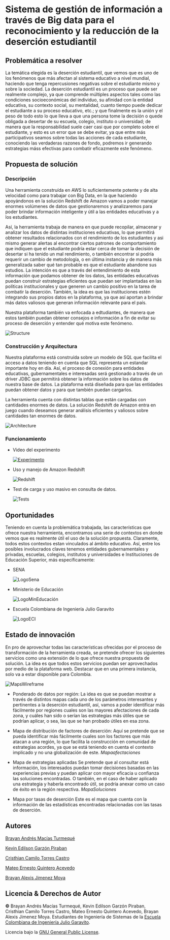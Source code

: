 # Sistema de gestión de información a través de Big data para el reconocimiento y la reducción de la deserción estudiantil

## Problemática a resolver
La temática elegida es la deserción estudiantil, que vemos que es uno de los fenómenos que más afectan al sistema educativo a nivel mundial, haciendo que tenga repercusiones negativas sobre el estudiante mismo y sobre la sociedad.
La deserción estudiantil es un proceso que puede ser realmente complejo, ya que comprende múltiples aspectos tales como las condiciones socioeconómicas del individuo, su afinidad con la entidad educativa, su contexto social, su mentalidad, cuanto tiempo puede dedicar el estudiante a su proceso educativo, etc.; y que finalmente es la unión y el peso de todo esto lo que lleva a que una persona tome la decisión o quede obligada a desertar de su escuela, colegio, instituto o universidad; de manera que la responsabilidad suele caer casi que por completo sobre el estudiante, y esto es un error que se debe evitar, ya que entre más participativos seamos sobre todas las acciones de cada estudiante, conociendo las verdaderas razones de fondo, podremos ir generando estrategias máss efectivas para combatir eficazmente este fenómeno.

## Propuesta de solución

### Descripción
Una herramienta construída en AWS lo suficientemente potente y de alta velocidad como para trabajar con Big Data, en la que haciendo apoyándonos en la solución Redshift de Amazon vamos a poder manejar enormes volúmenes de datos que gestionaremos y analizaremos para poder brindar información inteligente y útil a las entidades educativas y a los estudiantes.

Así, la herramienta trabaja de manera en que puede recopilar, almacenar y analizar los datos de distintas instituciones educativas, lo que permitirá obtener resultados relacionados con el rendimiento de los estudiantes y asi mismo generar alertas al encontrar ciertos patrones de comportamiento que indiquen que el estudiante podría estar cerca de tomar la decisión de desertar si ha tenido un mal rendimiento, o también encontrar si podría requerir un cambio de metodología, o en última instancia y de manera más generalizada saber qué tan probable es que el estudiante abandone sus estudios.
La intención es que a través del entendimiento de esta información que podamos obtener de los datos, las entidades educativas puedan construír estrategias eficientes que puedan ser implantadas en las políticas institucionales y que generen un cambio positivo en la tarea de combatir la deserción. También, la idea es que las instituciones estén integrando sus propios datos en la plataforma, ya que así aportan a brindar más datos valiosos que generan información relevante para el país.

Nuestra plataforma también va enfocada a edtudiantes, de manera que estos también puedan obtener consejos e información a fin de evitar su proceso de deserción y entender qué motiva este fenómeno.

![Structure](https://raw.githubusercontent.com/Brayandres/AREP-Final-Project/main/Resources/Structure.png)


### Construcción y Arquitectura
Nuestra plataforma está construída sobre un modelo de SQL que facilita el acceso a datos teniendo en cuenta que SQL representa un estandar importante hoy en día. Así,  el proceso de conexión para entidades educativas, gubernamentales e interesadas será gestionado a través de un driver JDBC que permitirá obtener la información sobre los datos de nuestra base de datos.
La plataforma está diseñada para que las entidades puedan obtener datos y para que también puedan cargarlos.

La herramienta cuenta con distintas tablas que están cargadas con cantidades enormes de datos. La solución Redshift de Amazon entra en juego cuando deseamos generar análisis eficientes y valiosos sobre cantidades tan enormes de datos.
	
![Architecture](https://raw.githubusercontent.com/Brayandres/AREP-Final-Project/main/Resources/Architecture.jpg)


### Funcionamiento

- Video del experimento

	[![Experimento](https://www.learntotrade.com.ph/assets-lttph/uploads/2016/04/video-preview-pic.jpg)](https://drive.google.com/file/d/1jGYr5kTdyOwev9gYbPRozdvBwhmjRTDm/view)

- Uso y manejo de Amazon Redshift

	![Redshift](https://raw.githubusercontent.com/Brayandres/AREP-Final-Project/main/Resources/Redshift.jpg)

-  Test de carga y uso masivo en consulta de datos.

	![Tests](https://raw.githubusercontent.com/Brayandres/AREP-Final-Project/main/Resources/Tests.jpg)


## Oportunidades
Teniendo en cuenta la problemática trabajada, las características que ofrece nuestra herramienta, encontramos una serie de contextos en donde vemos que es realmente útil el uso de la solución propuesta. Claramente, todos estos contextos estan vinculados al ámbito educativo. Así, entre los posibles involucrados claves tenemos entidades gubernamentales y privadas, escuelas, colegios, institutos y universidades e Instituciones de Educación Superior, más específicamente:

- SENA

	![LogoSena](https://www.funcionpublica.gov.co/documents/418537/29620290/Sena.png)


- Ministerio de Educación

	![LogoMinEducación](https://iedepartamentalfunza.edu.co/assets/img/mineducacion.jpg)


- Escuela Colombiana de Ingeniería Julio Garavito

	![LogoECI](https://upload.wikimedia.org/wikipedia/commons/thumb/2/2f/Escuela_Colombiana_de_Ingenier%C3%ADa_2.jpg/300px-Escuela_Colombiana_de_Ingenier%C3%ADa_2.jpg)



## Estado de innovación
En pro de aprovechar todas las características ofrecidas por el proceso de transformación de la herramienta creada, se pretende ofrecer los siguientes servicios como una extensión de lo que ofrece nuestra propuesta de solución.
La idea es que todos estos servicios puedan ser aprovechados por medio de la plataforma web.
Destacar que en una primera instancia, solo va a estar disponible para Colombia.

![MapsWireframe](https://raw.githubusercontent.com/Brayandres/AREP-Final-Project/main/Resources/MapsWireframe.jpg)

- Ponderado de datos por región:
La idea es que se puedan mostrar a través de distintos mapas cada uno de los parámetros interesantes y pertinentes a la deserción estudiantil, así, vamos a poder identificar más fácilmente por regiones cuales son las mayores afectaciones de cada zona, y cuáles han sido o serían las estrategias más útiles que se podrían aplicar, o sea, las que se han probado útiles en esa zona.

- Mapa de distribución de factores de deserción:
Aquí se pretende que se pueda identificar más fácilmente cuales son los factores que más atacan a una región, lo que facilita la construcción en comunidad de estrategias acordes, ya que se está teniendo en cuenta el contexto implicado y no una globalización de este.
$Mapa afectaciones$

- Mapa de estrategias aplicadas
Se pretende que al consultar está información, los interesados puedan tomar decisiones basadas en las experiencias previas y puedan aplicar con mayor eficacia u confianza las soluciones encontradas.
O también, en el caso de haber aplicado una estrategia y haberla encontrado útil, se podría anexar como un caso de éxito en la región respectiva.
$Mapa Soluciones$

- Mapa por tasas de deserción
Este es el mapa que cuenta con la información de las estadísticas encontradas relacionadas con las tasas de deserción.

## Autores
[Brayan Andrés Macías Turmequé](https://github.com/brayandres)

[Kevin Edilson Garzón Piraban](https://github.com/kevinegp)

[Cristhian Camilo Torres Castro](https://github.com/)

[Mateo Ernesto Quintero Acevedo](https://github.com/mateo9931)

[Brayan Alexis Jimenez Moya](https://github.com/bjm19)

## Licencia & Derechos de Autor
**©** Brayan Andrés Macías Turmequé, Kevin Edilson Garzón Piraban, Cristhian Camilo Torres Castro, Mateo Ernesto Quintero Acevedo, Brayan Alexis Jimenez Moya. Estudiantes de Ingeniería de Sistemas de la [Escuela Colombiana de Ingeniería Julio Garavito](https://www.escuelaing.edu.co/es/).

Licencia bajo la [GNU General Public License](https://github.com/Skullzo/AREP-Proyecto/blob/main/LICENSE).